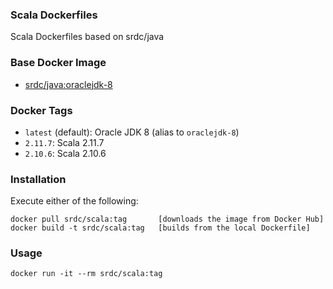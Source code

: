 ### Scala Dockerfiles

Scala Dockerfiles based on srdc/java

### Base Docker Image

* [srdc/java:oraclejdk-8](https://hub.docker.com/r/srdc/java/)


### Docker Tags

* `latest` (default): Oracle JDK 8 (alias to `oraclejdk-8`)
* `2.11.7`: Scala 2.11.7
* `2.10.6`: Scala 2.10.6

### Installation
Execute either of the following:

    docker pull srdc/scala:tag       [downloads the image from Docker Hub]
    docker build -t srdc/scala:tag   [builds from the local Dockerfile]


### Usage

    docker run -it --rm srdc/scala:tag
